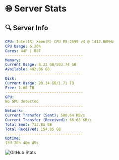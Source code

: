 # 🌐 Server Stats
## 🔍 Server Info
```yaml
CPU: Intel(R) Xeon(R) CPU E5-2699 v4 @ 1412.86MHz
CPU Usage: 6.20%
Cores: 44P | 88T
-----------------------------------
Memory:
Current Usage: 8.23 GB/503.74 GB
Available: 492.06 GB
-----------------------------------
Disk:
Current Usage: 28.14 GB/1.71 TB
Free: 1.60 TB
-----------------------------------
GPU:
No GPU detected
-----------------------------------
Network:
Current Transfer (Sent): 580.64 KB/s
Current Transfer (Received): 66.63 KB/s
Total Sent: 733.83 GB
Total Received: 154.85 GB
-----------------------------------
Uptime:
13d 20h 40m 45s
```
![GitHub Stats](https://img.shields.io/badge/Updated-2025-05-03_13:49:33-blue)